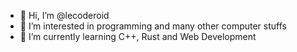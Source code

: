 - 👋 Hi, I’m @lecoderoid
- 👀 I’m interested in programming and many other computer stuffs
- 🌱 I’m currently learning C++, Rust and Web Development


<!---
lecoderoid/lecoderoid is a ✨ special ✨ repository because its `README.md` (this file) appears on your GitHub profile.
You can click the Preview link to take a look at your changes.
--->
